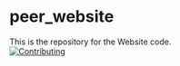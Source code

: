 # peer_website
This is the repository for the Website code.  
[![Contributing](https://img.shields.io/badge/Contributing-Guidelines-blue.svg)](https://github.com/peer-network/.github/blob/main/CONTRIBUTING.md)  